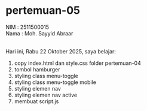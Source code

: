 # pertemuan-05

NIM : 2511500015<br>
Nama : Moh. Sayyid Abraar<br><br>

Hari ini, Rabu 22 Oktober 2025, saya belajar:
<ol>
    <li>copy index.html dan style.css folder pertemuan-04</li>
    <li>tombol hamburger</li>
    <li>styling class menu-toggle</li>
    <li>styling class menu-toggle mobile</li>
    <li>styling elemen nav</li>
    <li>styling elemen nav active</li>
    <li>membuat script.js</li>
</ol>    